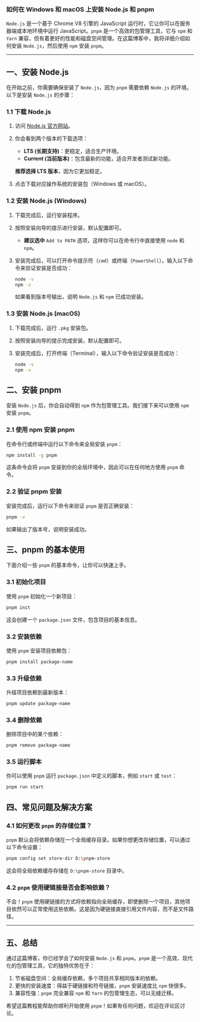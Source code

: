 ### 如何在 Windows 和 macOS 上安装 Node.js 和 pnpm

`Node.js` 是一个基于 Chrome V8 引擎的 JavaScript 运行时，它让你可以在服务器端或本地环境中运行 JavaScript。`pnpm` 是一个高效的包管理工具，它与 `npm` 和 `Yarn` 兼容，但有着更好的性能和磁盘空间管理。在这篇博客中，我将详细介绍如何安装 `Node.js`，然后使用 `npm` 安装 `pnpm`。

---

## 一、安装 Node.js

在开始之前，你需要确保安装了 `Node.js`，因为 `pnpm` 需要依赖 `Node.js` 的环境。以下是安装 `Node.js` 的步骤：

### 1.1 下载 Node.js

1. 访问 [Node.js 官方网站](https://nodejs.org/)。
2. 你会看到两个版本的下载选项：
   - **LTS (长期支持)**：更稳定，适合生产环境。
   - **Current (当前版本)**：包含最新的功能，适合开发者测试新功能。

   **推荐选择 LTS 版本**，因为它更加稳定。

3. 点击下载对应操作系统的安装包（Windows 或 macOS）。

### 1.2 安装 Node.js (Windows)

1. 下载完成后，运行安装程序。
2. 按照安装向导的提示进行安装，默认配置即可。
   - **建议选中** `Add to PATH` 选项，这样你可以在命令行中直接使用 `node` 和 `npm`。
3. 安装完成后，可以打开命令提示符（`cmd`）或终端（`PowerShell`），输入以下命令来验证安装是否成功：

   ```bash
   node -v
   npm -v
   ```

   如果看到版本号输出，说明 `Node.js` 和 `npm` 已成功安装。

### 1.3 安装 Node.js (macOS)

1. 下载完成后，运行 `.pkg` 安装包。
2. 按照安装向导的提示完成安装，默认配置即可。
3. 安装完成后，打开终端（Terminal），输入以下命令验证安装是否成功：

   ```bash
   node -v
   npm -v
   ```

## 二、安装 pnpm

安装 `Node.js` 后，你会自动得到 `npm` 作为包管理工具。我们接下来可以使用 `npm` 安装 `pnpm`。

### 2.1 使用 npm 安装 pnpm

在命令行或终端中运行以下命令来全局安装 `pnpm`：

```bash
npm install -g pnpm
```

这条命令会将 `pnpm` 安装到你的全局环境中，因此可以在任何地方使用 `pnpm` 命令。

### 2.2 验证 pnpm 安装

安装完成后，运行以下命令来验证 `pnpm` 是否正确安装：

```bash
pnpm -v
```

如果输出了版本号，说明安装成功。

## 三、pnpm 的基本使用

下面介绍一些 `pnpm` 的基本命令，让你可以快速上手。

### 3.1 初始化项目

使用 `pnpm` 初始化一个新项目：

```bash
pnpm init
```

这会创建一个 `package.json` 文件，包含项目的基本信息。

### 3.2 安装依赖

使用 `pnpm` 安装项目依赖包：

```bash
pnpm install package-name
```

### 3.3 升级依赖

升级项目依赖到最新版本：

```bash
pnpm update package-name
```

### 3.4 删除依赖

删除项目中的某个依赖：

```bash
pnpm remove package-name
```

### 3.5 运行脚本

你可以使用 `pnpm` 运行 `package.json` 中定义的脚本，例如 `start` 或 `test`：

```bash
pnpm run start
```

## 四、常见问题及解决方案

### 4.1 如何更改 `pnpm` 的存储位置？

`pnpm` 默认会将依赖存储在一个全局缓存目录。如果你想更改存储位置，可以通过以下命令设置：

```bash
pnpm config set store-dir D:\pnpm-store
```

这会将全局依赖缓存存储在 `D:\pnpm-store` 目录中。

### 4.2 `pnpm` 使用硬链接是否会影响依赖？

不会！`pnpm` 使用硬链接的方式将依赖指向全局缓存，即使删除一个项目，其他项目依然可以正常使用这些依赖。这是因为硬链接直接引用文件内容，而不是文件路径。

---

## 五、总结

通过这篇博客，你已经学会了如何安装 `Node.js` 和 `pnpm`。`pnpm` 是一个高效、现代化的包管理工具，它的独特优势在于：
1. 节省磁盘空间：全局缓存依赖，多个项目共享相同版本的依赖。
2. 更快的安装速度：得益于硬链接和符号链接，`pnpm` 安装速度比 `npm` 快很多。
3. 兼容性强：`pnpm` 完全兼容 `npm` 和 `Yarn` 的包管理生态，可以无缝迁移。

希望这篇教程能帮助你顺利开始使用 `pnpm`！如果有任何问题，欢迎在评论区讨论。
